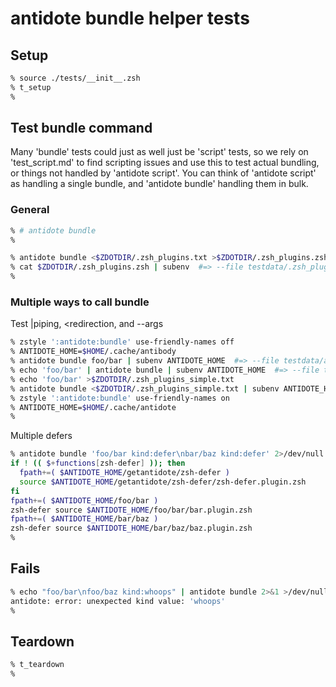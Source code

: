 # antidote bundle helper tests

## Setup

```zsh
% source ./tests/__init__.zsh
% t_setup
%
```

## Test bundle command

Many 'bundle' tests could just as well just be 'script' tests, so we rely on
'test_script.md' to find scripting issues and use this to test actual bundling,
or things not handled by 'antidote script'. You can think of 'antidote script' as
handling a single bundle, and 'antidote bundle' handling them in bulk.

### General

```zsh
% # antidote bundle
%
```

```zsh
% antidote bundle <$ZDOTDIR/.zsh_plugins.txt >$ZDOTDIR/.zsh_plugins.zsh
% cat $ZDOTDIR/.zsh_plugins.zsh | subenv  #=> --file testdata/.zsh_plugins.zsh
%
```

### Multiple ways to call bundle

Test \|piping, \<redirection, and --args

```zsh
% zstyle ':antidote:bundle' use-friendly-names off
% ANTIDOTE_HOME=$HOME/.cache/antibody
% antidote bundle foo/bar | subenv ANTIDOTE_HOME  #=> --file testdata/antibody/script-foobar.zsh
% echo 'foo/bar' | antidote bundle | subenv ANTIDOTE_HOME  #=> --file testdata/antibody/script-foobar.zsh
% echo 'foo/bar' >$ZDOTDIR/.zsh_plugins_simple.txt
% antidote bundle <$ZDOTDIR/.zsh_plugins_simple.txt | subenv ANTIDOTE_HOME  #=> --file testdata/antibody/script-foobar.zsh
% zstyle ':antidote:bundle' use-friendly-names on
% ANTIDOTE_HOME=$HOME/.cache/antidote
%
```

Multiple defers

```zsh
% antidote bundle 'foo/bar kind:defer\nbar/baz kind:defer' 2>/dev/null | subenv ANTIDOTE_HOME
if ! (( $+functions[zsh-defer] )); then
  fpath+=( $ANTIDOTE_HOME/getantidote/zsh-defer )
  source $ANTIDOTE_HOME/getantidote/zsh-defer/zsh-defer.plugin.zsh
fi
fpath+=( $ANTIDOTE_HOME/foo/bar )
zsh-defer source $ANTIDOTE_HOME/foo/bar/bar.plugin.zsh
fpath+=( $ANTIDOTE_HOME/bar/baz )
zsh-defer source $ANTIDOTE_HOME/bar/baz/baz.plugin.zsh
%
```

## Fails

```zsh
% echo "foo/bar\nfoo/baz kind:whoops" | antidote bundle 2>&1 >/dev/null
antidote: error: unexpected kind value: 'whoops'
%
```

## Teardown

```zsh
% t_teardown
%
```
